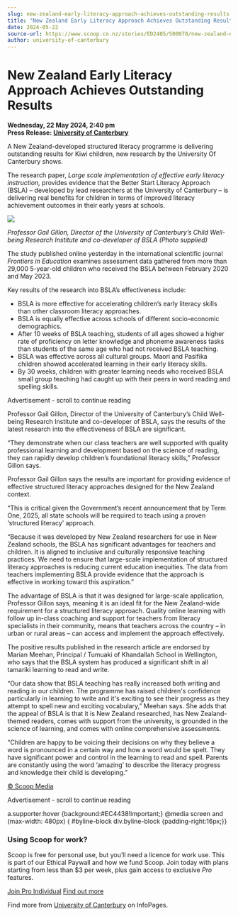 ```yaml
---
slug: new-zealand-early-literacy-approach-achieves-outstanding-results
title: "New Zealand Early Literacy Approach Achieves Outstanding Results"
date: 2024-05-22
source-url: https://www.scoop.co.nz/stories/ED2405/S00078/new-zealand-early-literacy-approach-achieves-outstanding-results.htm
author: university-of-canterbury
---
```

New Zealand Early Literacy Approach Achieves Outstanding Results
================================================================

**Wednesday, 22 May 2024, 2:40 pm**  
**Press Release: [University of Canterbury](https://info.scoop.co.nz/University_of_Canterbury)**

A New Zealand-developed structured literacy programme is delivering outstanding results for Kiwi children, new research by the University Of Canterbury shows.

The research paper, _Large scale implementation of effective early literacy instruction,_ provides evidence that the Better Start Literacy Approach (BSLA) – developed by lead researchers at the University of Canterbury – is delivering real benefits for children in terms of improved literacy achievement outcomes in their early years at schools.

![](https://img.scoop.co.nz/stories/images/2405/a3l612e0taqki4tz.jpg)

_Professor Gail Gillon, Director of the University of Canterbury’s Child Well-being Research Institute and co-developer of BSLA (Photo supplied)_

The study published online yesterday in the international scientific journal _Frontiers in Education_ examines assessment data gathered from more than 29,000 5-year-old children who received the BSLA between February 2020 and May 2023.

Key results of the research into BSLA’s effectiveness include:

*   BSLA is more effective for accelerating children’s early literacy skills than other classroom literacy approaches.
*   BSLA is equally effective across schools of different socio-economic demographics.
*   After 10 weeks of BSLA teaching, students of all ages showed a higher rate of proficiency on letter knowledge and phoneme awareness tasks than students of the same age who had not received BSLA teaching.
*   BSLA was effective across all cultural groups. Maori and Pasifika children showed accelerated learning in their early literacy skills.
*   By 30 weeks, children with greater learning needs who received BSLA small group teaching had caught up with their peers in word reading and spelling skills.

Advertisement - scroll to continue reading





Professor Gail Gillon, Director of the University of Canterbury’s Child Well-being Research Institute and co-developer of BSLA, says the results of the latest research into the effectiveness of BSLA are significant.

“They demonstrate when our class teachers are well supported with quality professional learning and development based on the science of reading, they can rapidly develop children’s foundational literacy skills,” Professor Gillon says.

Professor Gail Gillon says the results are important for providing evidence of effective structured literacy approaches designed for the New Zealand context.

“This is critical given the Government’s recent announcement that by Term One, 2025, all state schools will be required to teach using a proven ‘structured literacy’ approach.

“Because it was developed by New Zealand researchers for use in New Zealand schools, the BSLA has significant advantages for teachers and children. It is aligned to inclusive and culturally responsive teaching practices. We need to ensure that large-scale implementation of structured literacy approaches is reducing current education inequities. The data from teachers implementing BSLA provide evidence that the approach is effective in working toward this aspiration.”

The advantage of BSLA is that it was designed for large-scale application, Professor Gillon says, meaning it is an ideal fit for the New Zealand-wide requirement for a structured literacy approach. Quality online learning with follow up in-class coaching and support for teachers from literacy specialists in their community, means that teachers across the country – in urban or rural areas – can access and implement the approach effectively.

The positive results published in the research article are endorsed by Marian Meehan, Principal / Tumuaki of Khandallah School in Wellington, who says that the BSLA system has produced a significant shift in all tamariki learning to read and write.

“Our data show that BSLA teaching has really increased both writing and reading in our children. The programme has raised children's confidence particularly in learning to write and it's exciting to see their progress as they attempt to spell new and exciting vocabulary,” Meehan says. She adds that the appeal of BSLA is that it is New Zealand researched, has New Zealand-themed readers, comes with support from the university, is grounded in the science of learning, and comes with online comprehensive assessments.

“Children are happy to be voicing their decisions on why they believe a word is pronounced in a certain way and how a word would be spelt. They have significant power and control in the learning to read and spell. Parents are constantly using the word ‘amazing’ to describe the literacy progress and knowledge their child is developing.”

[© Scoop Media](http://www.scoop.co.nz/about/terms.html)  

Advertisement - scroll to continue reading



a.supporter:hover {background:#EC4438!important;} @media screen and (max-width: 480px) { #byline-block div.byline-block {padding-right:16px;}}

### Using Scoop for work?

Scoop is free for personal use, but you’ll need a licence for work use. This is part of our Ethical Paywall and how we fund Scoop. Join today with plans starting from less than $3 per week, plus gain access to exclusive _Pro_ features.  
  
[Join Pro Individual](https://pro.scoop.co.nz/Individual/?from=ProIn24) [Find out more](https://pro.scoop.co.nz/using-scoop-for-work/?from=ProIn24)

Find more from [University of Canterbury](https://info.scoop.co.nz/University_of_Canterbury) on InfoPages.